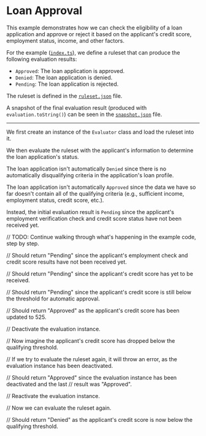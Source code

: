 # Loan Approval

This example demonstrates how we can check the eligibility of a loan application and approve or reject it based on the applicant's credit score, employment status, income, and other factors.

For the example ([`index.ts`](./index.ts)), we define a ruleset that can produce the following evaluation results:

- `Approved`: The loan application is approved.
- `Denied`: The loan application is denied.
- `Pending`: The loan application is rejected.

The ruleset is defined in the [`ruleset.json`](./ruleset.json) file.

A snapshot of the final evaluation result (produced with `evaluation.toString()`)
can be seen in the [`snapshot.json`](./snapshot.json) file.

---

We first create an instance of the `Evaluator` class and load the ruleset into it.

We then evaluate the ruleset with the applicant's information to determine the loan application's status.

The loan application isn't automatically `Denied` since there is no automatically disqualifying criteria in the application's loan profile.

The loan application isn't automatically `Approved` since the data we have so far doesn't contain all of the qualifying criteria (e.g., sufficient income, employment status, credit score, etc.).

Instead, the initial evaluation result is `Pending` since the applicant's employment verification check and credit score status have not been received yet.

// TODO: Continue walking through what's happening in the example code, step by step.

// Should return "Pending" since the applicant's employment check and credit score results have not been received yet.

// Should return "Pending" since the applicant's credit score has yet to be received.

// Should return "Pending" since the applicant's credit score is still below the threshold for automatic approval.

// Should return "Approved" as the applicant's credit score has been updated to 525.

// Deactivate the evaluation instance.

// Now imagine the applicant's credit score has dropped below the qualifying threshold.

// If we try to evaluate the ruleset again, it will throw an error, as the evaluation instance has been deactivated.

// Should return "Approved" since the evaluation instance has been deactivated and the last
// result was "Approved".

// Reactivate the evaluation instance.

// Now we can evaluate the ruleset again.

// Should return "Denied" as the applicant's credit score is now below the qualifying threshold.
